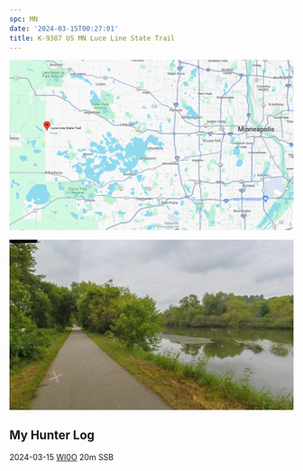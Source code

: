 ```yaml
---
spc: MN
date: '2024-03-15T00:27:01'
title: K-9387 US MN Luce Line State Trail
---
```


![pasted_image.png](/static/pasted_image_0101.png)

![pasted_image001.png](/static/pasted_image001_0084.png)

## My Hunter Log

2024-03-15 [WI0O](https://www.qrz.com/db/WI0O) 20m SSB